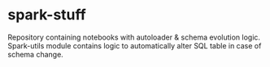 # spark-stuff

Repository containing notebooks with autoloader & schema evolution logic. Spark-utils module contains logic to automatically alter SQL table in case of schema change.

